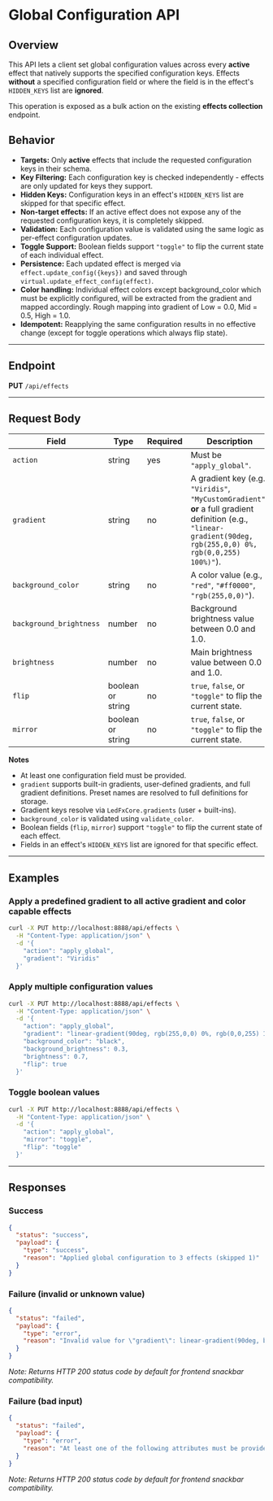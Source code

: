 # Global Configuration API

## Overview

This API lets a client set global configuration values across every **active** effect that natively supports the specified configuration keys.
Effects **without** a specified configuration field or where the field is in the effect's `HIDDEN_KEYS` list are **ignored**.

This operation is exposed as a bulk action on the existing **effects collection** endpoint.

## Behavior

- **Targets:** Only **active** effects that include the requested configuration keys in their schema.
- **Key Filtering:** Each configuration key is checked independently - effects are only updated for keys they support.
- **Hidden Keys:** Configuration keys in an effect's `HIDDEN_KEYS` list are skipped for that specific effect.
- **Non-target effects:** If an active effect does not expose any of the requested configuration keys, it is completely skipped.
- **Validation:** Each configuration value is validated using the same logic as per-effect configuration updates.
- **Toggle Support:** Boolean fields support `"toggle"` to flip the current state of each individual effect.
- **Persistence:** Each updated effect is merged via `effect.update_config({keys})` and saved through `virtual.update_effect_config(effect)`.
- **Color handling:** Individual effect colors except background_color which must be explicitly configured, will be extracted from the gradient and mapped accordingly. Rough mapping into gradient of Low = 0.0, Mid = 0.5, High = 1.0. 
- **Idempotent:** Reapplying the same configuration results in no effective change (except for toggle operations which always flip state).

---

## Endpoint

**PUT** `/api/effects`

---

## Request Body

| Field                    | Type              | Required | Description |
|--------------------------|-------------------|----------|-------------|
| `action`                 | string            | yes      | Must be `"apply_global"`. |
| `gradient`               | string            | no       | A gradient key (e.g., `"Viridis"`, `"MyCustomGradient"`) **or** a full gradient definition (e.g., `"linear-gradient(90deg, rgb(255,0,0) 0%, rgb(0,0,255) 100%)"`). |
| `background_color`       | string            | no       | A color value (e.g., `"red"`, `"#ff0000"`, `"rgb(255,0,0)"`). |
| `background_brightness`  | number            | no       | Background brightness value between 0.0 and 1.0. |
| `brightness`             | number            | no       | Main brightness value between 0.0 and 1.0. |
| `flip`                   | boolean or string | no       | `true`, `false`, or `"toggle"` to flip the current state. |
| `mirror`                 | boolean or string | no       | `true`, `false`, or `"toggle"` to flip the current state. |

**Notes**

- At least one configuration field must be provided.
- `gradient` supports built-in gradients, user-defined gradients, and full gradient definitions. Preset names are resolved to full definitions for storage.
- Gradient keys resolve via `LedFxCore.gradients` (user + built-ins).
- `background_color` is validated using `validate_color`.
- Boolean fields (`flip`, `mirror`) support `"toggle"` to flip the current state of each effect.
- Fields in an effect's `HIDDEN_KEYS` list are ignored for that specific effect.

---

## Examples

### Apply a predefined gradient to all active gradient and color capable effects
```bash
curl -X PUT http://localhost:8888/api/effects \
  -H "Content-Type: application/json" \
  -d '{
    "action": "apply_global",
    "gradient": "Viridis"
  }'
```

### Apply multiple configuration values
```bash
curl -X PUT http://localhost:8888/api/effects \
  -H "Content-Type: application/json" \
  -d '{
    "action": "apply_global",
    "gradient": "linear-gradient(90deg, rgb(255,0,0) 0%, rgb(0,0,255) 100%)",
    "background_color": "black",
    "background_brightness": 0.3,
    "brightness": 0.7,
    "flip": true
  }'
```

### Toggle boolean values
```bash
curl -X PUT http://localhost:8888/api/effects \
  -H "Content-Type: application/json" \
  -d '{
    "action": "apply_global",
    "mirror": "toggle",
    "flip": "toggle"
  }'
```

---

## Responses

### Success
```json
{
  "status": "success",
  "payload": {
    "type": "success",
    "reason": "Applied global configuration to 3 effects (skipped 1)"
  }
}
```

### Failure (invalid or unknown value)
```json
{
  "status": "failed",
  "payload": {
    "type": "error",
    "reason": "Invalid value for \"gradient\": linear-gradient(90deg, badcolor 0%)"
  }
}
```

*Note: Returns HTTP 200 status code by default for frontend snackbar compatibility.*

### Failure (bad input)
```json
{
  "status": "failed",
  "payload": {
    "type": "error",
    "reason": "At least one of the following attributes must be provided: gradient, background_color, background_brightness, brightness, flip, mirror"
  }
}
```

*Note: Returns HTTP 200 status code by default for frontend snackbar compatibility.*

